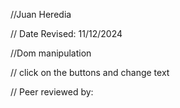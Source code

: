 //Juan Heredia

 // Date Revised: 11/12/2024

 //Dom manipulation

 // click on the buttons and change text

// Peer reviewed by:
